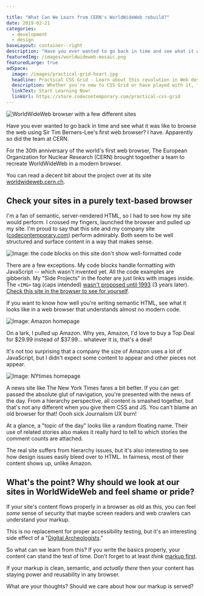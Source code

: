 ```yaml
---

title: "What Can We Learn from CERN's WorldWideWeb rebuild?"
date: 2019-02-21
categories:
  - development
  - design
baseLayout: container--right
description: "Have you ever wanted to go back in time and see what it was like to browse the web using Sir Tim Berners-Lee's first web browser? I have. Apparently so did the team at CERN. For the 30th anniversary of the world's first web browser, The European Organization for Nuclear Research (CERN) brought togoether a team to recreate WorldWideWeb in a modern browser. "
featuredImg: /images/worldwideweb-mosaic.png
featuredLarge: true
adSpace: 
  image: /images/practical-grid-heart.jpg
  headline: Practical CSS Grid - Learn about this revolution in Web design!
  description: Whether you're new to CSS Grid or have played with it, finding practical examples of this new layout mechanism is the best way to learn it's power. Sign up below for two hours of practical grid knowledge just for you!
  linkText: Start Learning Now!
  linkUrl: https://store.codecontemporary.com/practical-css-grid
---
```



![WorldWideWeb browser with a few different sites](/images/worldwideweb-mosaic.png)

Have you ever wanted to go back in time and see what it was like to browse the web using Sir Tim Berners-Lee's first web browser? I have. Apparently so did the team at CERN.

For the 30th anniversary of the world's first web browser, The European Organization for Nuclear Research (CERN) brought togoether a team to recreate WorldWideWeb in a modern browser.

You can read a decent bit about the project over at its site [worldwideweb.cern.ch](https://worldwideweb.cern.ch).

## Check your sites in a purely text-based browser

I'm a fan of semantic, server-rendered HTML, so I had to see how my site would perform. I crossed my fingers, launched the browser and pulled up my site. I'm proud to say that this site and my company site ([codecontemporary.com](https://codecontemporary.com)) perform admirably. Both seem to be well structured and surface content in a way that makes sense.

![Image: the code blocks on this site don't show well-formatted code](/images/worldwideweb-codeblock.png)

There are a few exceptions. My code blocks handle formatting with JavaScript -- which wasn't invented yet. All the code examples are gibberish. My "Side Projects" in the footer are just links with images inside. The `<IMG>` tag (caps intended) [wasn't proposed until 1993](https://thehistoryoftheweb.com/the-origin-of-the-img-tag/) (3 years later). [Check this site in the browser to see for yourself](https://worldwideweb.cern.ch/browser/#https://bryanlrobinson.com).

If you want to know how well you're writing semantic HTML, see what it looks like in a web browser that understands almost no modern code.

![Image: Amazon homepage](/images/worldwideweb-amazon.png)

On a lark, I pulled up Amazon. Why yes, Amazon, I'd love to buy a Top Deal for $29.99 instead of $37.99... whatever it is, that's a deal!

It's not too surprising that a company the size of Amazon uses a lot of JavaScript, but I didn't expect some content to appear and other pieces not appear.

![Image: NYtimes homepage](/images/worldwideweb-nytimes.png)

A news site like The New York Times fares a bit better. If you can get passed the absolute glut of navigation, you're presented with the news of the day. From a hierarchy perspective, all content is smashed together, but that's not any different when you give them CSS and JS. You can't blame an old browser for that! Oooh sick Journalism UX burn!

At a glance, a "topic of the day" looks like a random floating name. Their use of related stories also makes it really hard to tell to which stories the comment counts are attached.

The real site suffers from hierarchy issues, but it's also interesting to see how design issues easily bleed over to HTML. In fairness, most of their content shows up, unlike Amazon.

## What's the point? Why should we look at our sites in WorldWideWeb and feel shame or pride?

If your site's content flows properly in a browser as old as this, you can feel _some_ sense of security that maybe screen readers and web crawlers can understand your markup.

This is no replacement for proper accessibility testing, but it's an interesting side effect of a "[Digital Archeologists](https://adactio.com/journal/14827)."

So what can we learn from this? If you write the basics properly, your content can stand the test of time. Don't forget to at least _think_ [markup first](https://bryanlrobinson.com/blog/2018/12/19/markup-first-development/).

If your markup is clean, semantic, and _actually there_ then your content has staying power and reusability in any browser.

What are your thoughts? Should we care about how our markup is served?